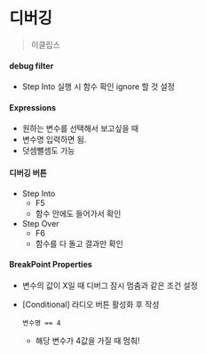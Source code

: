 # 디버깅

> 이클립스



#### debug filter

* Step Into 실행 시 함수 확인 ignore 할 것 설정



#### Expressions

* 원하는 변수를 선택해서 보고싶을 때
* 변수명 입력하면 됨. 
* 덧셈뺄셈도 가능



#### 디버깅 버튼

* Step Into
  * F5
  * 함수 안에도 들어가서 확인
* Step Over
  * F6
  * 함수를 다 돌고 결과만 확인



#### BreakPoint Properties

* 변수의 값이 X일 때 디버그 잠시 멈춤과 같은 조건 설정

* [Conditional] 라디오 버튼 활성화 후 작성

  ```
  변수명 == 4
  ```

  * 해당 변수가 4값을 가질 때 멈춰!